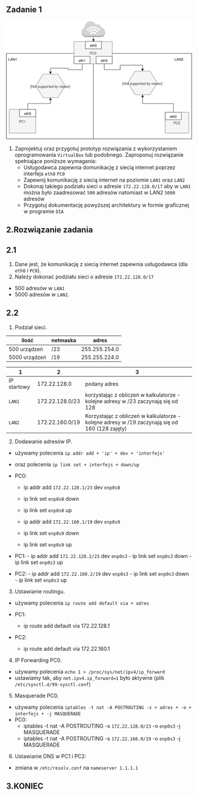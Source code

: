 Zadanie 1
---------

![zadanie 1](zadanie-1.svg)

1. Zaprojektuj oraz przygotuj prototyp rozwiązania z wykorzystaniem oprogramowania ``VirtualBox`` lub podobnego. 
Zaproponuj rozwiązanie spełniające poniższe wymagania:
   * Usługodawca zapewnia domunikację z siecią internet poprzez interfejs ``eth0`` ``PC0``
   * Zapewnij komunikację z siecią internet na poziomie ``LAN1`` oraz ``LAN2``
   * Dokonaj takiego podziału sieci o adresie ``172.22.128.0/17`` aby w ``LAN1`` można było zaadresować ``500`` adresów natomiast w LAN2 ``5000`` adresów    
   * Przygotuj dokumentację powyższej architektury w formie graficznej w programie ``DIA``
   
   
2.Rozwiązanie zadania
---------------------
2.1
---
1. Dane jest, że komunikację z siecią internet zapewnia usługodawca (dla ``eth0`` i ``PC0``).
2. Należy dokonać podziału sieci o adresie ``172.22.128.0/17``
  * 500 adresów w ``LAN1``
  * 5000 adresów w ``LAN2``.
  
2.2
---
1. Podział sieci.

| ilość | netmaska | adres |
|-------|----------|------ |
| 500 urządzeń  | /23 | 255.255.254.0 |
| 5000 urządzeń | /19 | 255.255.224.0 |

| 1 | 2 | 3 |
|---|---|---|
| IP startowy | 172.22.128.0    | podany adres |                                                                      
|   ``LAN1``  | 172.22.128.0/23 | korzystając z obliczeń w kalkulatorze - kolejne adresy w /23 zaczynają się od 128 |
|   ``LAN2``  | 172.22.160.0/19 | Korzystając z obliczeń w kalkulatorze - kolejne adresy w /19 zaczynają się od 160 (128 zajęty)

2. Dodawanie adresów IP.
  * używamy polecenia ``ip addr add + 'ip' + dev + 'interfejs'``
  * oraz polecenia ``ip link set + interfejs + down/up``
  
  * PC0:
    - ip addr add ``172.22.128.1/23`` dev ``enp0s8``
    - ip link set ``enp0s8`` down
    - ip link set ``enp0s8`` up

    - ip addr add ``172.22.160.1/19`` dev ``enp0s9``
    - ip link set ``enp0s9`` down
    - ip link set ``enp0s9`` up

   * PC1:
    - ip addr add ``172.22.128.2/23`` dev ``enp0s3``
    - ip link set ``enp0s3`` down
    - ip link set ``enp0s3`` up

   * PC2:
    - ip addr add ``172.22.160.2/19`` dev ``enp0s3``
    - ip link set ``enp0s3`` down
    - ip link set ``enp0s3`` up

3. Ustawianie routingu.
  * używamy polecenia ``ip route add default via + adres``
  
  * PC1:
    - ip route add default via 172.22.128.1
  * PC2:
    - ip route add default via 172.22.160.1
  
4. IP Forwarding PC0.
  * używamy polecenia ``echo 1 > /proc/sys/net/ipv4/ip_forward``
  * ustawiamy tak, aby ``net.ipv4.ip_forward=1`` było aktywne (plik ``/etc/sysctl.d/99-sysctl.conf``)
  
  
5. Masquerade PC0.
  * używamy polecenia ``iptables -t nat -A POSTROUTING -s + adres + -o + interfejs + -j MASQUERADE`` 
  * PC0:
    - iptables -t nat -A POSTROUTING -s ``172.22.128.0/23`` -o ``enp0s3`` -j MASQUERADE
    - iptables -t nat -A POSTROUTING -s ``172.22.160.0/19`` -o ``enp0s3`` -j MASQUERADE
    
6. Ustawianie DNS w PC1 i PC2:
  * zmiana w ``/etc/resolv.conf``
    na ``nameserver 1.1.1.1``
    
    
3.KONIEC
--------
 
